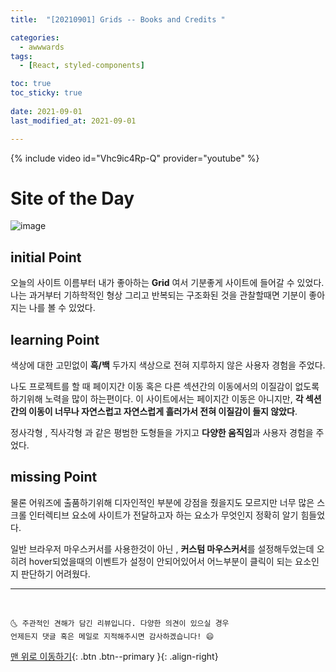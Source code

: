 ```yaml
---
title:  "[20210901] Grids -- Books and Credits " 

categories:
  - awwwards
tags:
  - [React, styled-components]

toc: true
toc_sticky: true
 
date: 2021-09-01
last_modified_at: 2021-09-01

---
```

{% include video id="Vhc9ic4Rp-Q" provider="youtube" %}

# Site of the Day
![image](https://user-images.githubusercontent.com/69495129/131657885-a8812cad-1e78-453f-9d5d-6b6b9f37f269.png)

## initial Point

오늘의 사이트 이름부터 내가 좋아하는 **Grid** 여서 기분좋게 사이트에 들어갈 수 있었다. 나는 과거부터 기하학적인 형상 그리고 반복되는 구조화된 것을 관찰할때면 기분이 좋아지는 나를 볼 수 있었다. 

## learning Point

색상에 대한 고민없이 **흑/백** 두가지 색상으로 전혀 지루하지 않은 사용자 경험을 주었다.

나도 프로젝트를 할 때 페이지간 이동 혹은 다른 섹션간의 이동에서의 이질감이 없도록 하기위해 노력을 많이 하는편이다. 이 사이트에서는 페이지간 이동은 아니지만, **각 섹션간의 이동이 너무나 자연스럽고 자연스럽게 흘러가서 전혀 이질감이 들지 않았다**.

정사각형 , 직사각형 과 같은 평범한 도형들을 가지고 **다양한 움직임**과 사용자 경험을 주었다.

## missing Point

물론 어워즈에 출품하기위해 디자인적인 부분에 강점을 줬을지도 모르지만 너무 많은 스크롤 인터렉티브 요소에 사이트가 전달하고자 하는 요소가 무엇인지 정확히 알기 힘들었다.

일반 브라우저 마우스커서를 사용한것이 아닌 , **커스텀 마우스커서**를 설정해두었는데 오히려 hover되었을때의 이벤트가 설정이 안되어있어서 어느부분이 클릭이 되는 요소인지 판단하기 어려웠다.

***
<br>

    🌜 주관적인 견해가 담긴 리뷰입니다. 다양한 의견이 있으실 경우
    언제든지 댓글 혹은 메일로 지적해주시면 감사하겠습니다! 😄

[맨 위로 이동하기](#){: .btn .btn--primary }{: .align-right}
